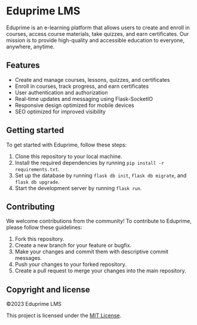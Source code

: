 # Eduprime LMS

Eduprime is an e-learning platform that allows users to create and enroll in courses, access course materials, take quizzes, and earn certificates. Our mission is to provide high-quality and accessible education to everyone, anywhere, anytime.

## Features

- Create and manage courses, lessons, quizzes, and certificates
- Enroll in courses, track progress, and earn certificates
- User authentication and authorization
- Real-time updates and messaging using Flask-SocketIO
- Responsive design optimized for mobile devices
- SEO optimized for improved visibility

## Getting started

To get started with Eduprime, follow these steps:

1. Clone this repository to your local machine.
2. Install the required dependencies by running `pip install -r requirements.txt`.
3. Set up the database by running `flask db init`, `flask db migrate`, and `flask db upgrade`.
4. Start the development server by running `flask run`.

## Contributing

We welcome contributions from the community! To contribute to Eduprime, please follow these guidelines:

1. Fork this repository.
2. Create a new branch for your feature or bugfix.
3. Make your changes and commit them with descriptive commit messages.
4. Push your changes to your forked repository.
5. Create a pull request to merge your changes into the main repository.

## Copyright and license

©2023 Eduprime LMS

This project is licensed under the [MIT License](LICENSE).
